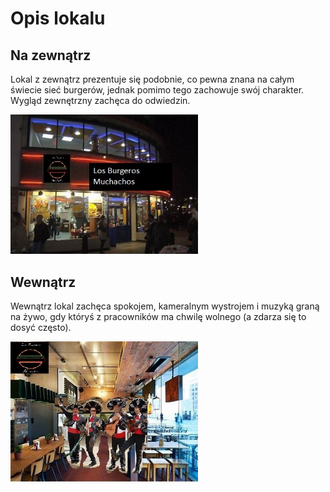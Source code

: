 # Opis lokalu

## Na zewnątrz
Lokal z zewnątrz prezentuje się podobnie, co pewna znana na całym świecie sieć burgerów, jednak pomimo tego zachowuje swój charakter.
Wygląd zewnętrzny zachęca do odwiedzin.

<img src = 'img/local-outside.jpg' width=300>

## Wewnątrz
Wewnątrz lokal zachęca spokojem, kameralnym wystrojem i muzyką graną na żywo, gdy któryś z pracowników ma chwilę wolnego (a zdarza się to dosyć często).

<img src = 'img/local-inside.jpg' width=300>
